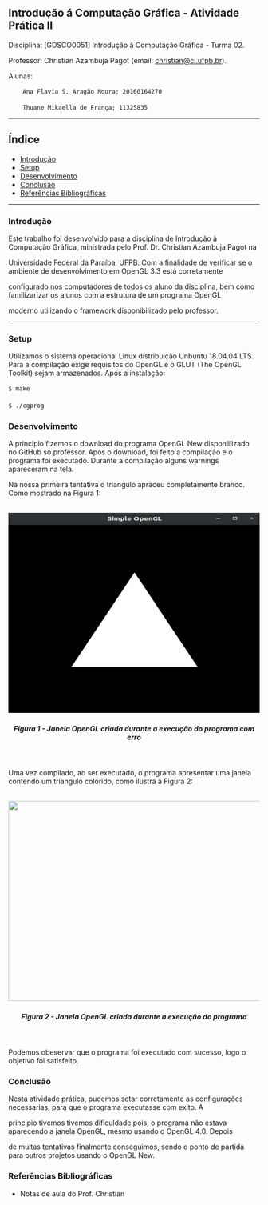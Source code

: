 
Introdução á Computação Gráfica - Atividade Prática II
---

Disciplina: [GDSCO0051] Introdução à Computação Gráfica - Turma 02.

Professor: Christian Azambuja Pagot (email: christian@ci.ufpb.br).

Alunas: 
        
        Ana Flavia S. Aragão Moura; 20160164270

        Thuane Mikaella de França; 11325835

---

## Índice

* [Introdução](#introdução)
* [Setup](#setup)
* [Desenvolvimento](#desenvolvimento)
* [Conclusão](#conclusão)
* [Referências Bibliográficas](#referências-bibliográficas)

---


### Introdução

Este trabalho foi desenvolvido para a disciplina de Introdução à Computação Gráfica, ministrada pelo Prof. Dr. Christian Azambuja Pagot na

Universidade Federal da Paraíba, UFPB. Com a finalidade de verificar se o ambiente de desenvolvimento em OpenGL 3.3 está corretamente 

configurado nos computadores de todos os aluno da disciplina, bem como familizarizar os alunos com a estrutura de um programa OpenGL 

moderno utilizando o framework disponibilizado pelo professor.



---



### Setup


Utilizamos o sistema operacional Linux distribuição Unbuntu 18.04.04 LTS. Para a compilação exige  requisitos do OpenGL e o GLUT (The OpenGL Toolkit) sejam armazenados. Após a instalação:

```sh
$ make

$ ./cgprog
```


### Desenvolvimento


A principio fizemos o download do programa OpenGL New disponiilizado no GitHub so professor. Após o download, foi feito a compilação e o programa foi executado. Durante a compilação alguns warnings apareceram na tela.

Na nossa primeira tentativa o triangulo apraceu completamente branco. Como mostrado na Figura 1:



<p align="center">
	<br>
	<img src="./Imagens/triangulob.jpeg"/ width=720px height=400px>
	<h5 align="center">Figura 1 - Janela OpenGL criada durante a execução do programa com erro</h5>
	<br>
</p>




Uma vez compilado, ao ser executado, o programa apresentar uma janela contendo um triangulo colorido, como ilustra a Figura 2:


<p align="center">
	<br>
	<img src="./Imagens/triangulob.png"/ width=720px height=400px>
	<h5 align="center">Figura 2 - Janela OpenGL criada durante a execução do programa</h5>
	<br>
</p>


Podemos obeservar que o programa foi executado com sucesso, logo o objetivo foi satisfeito.



### Conclusão


Nesta atividade prática, pudemos setar corretamente as configurações necessarias, para que o programa executasse com exito.  A

principio tivemos tivemos dificuldade pois, o programa não estava aparecendo a janela OpenGL, mesmo usando o OpenGL 4.0. Depois 

de muitas tentativas finalmente conseguimos, sendo o ponto de partida para outros projetos usando o OpenGL New.


### Referências Bibliográficas


* Notas de aula do Prof. Christian
